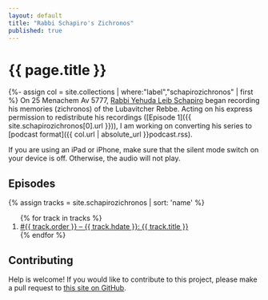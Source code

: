 ```yaml
---
layout: default
title: "Rabbi Schapiro's Zichronos"
published: true
---
```

# {{ page.title }}

{%- assign col = site.collections | where:"label","schapirozichronos" | first %}
On 25 Menachem Av 5777, [Rabbi Yehuda Leib Schapiro](https://www.chabad.org/search/keyword_cdo/kid/13269/jewish/Yehuda-Leib-Schapiro.htm) began recording his memories (zichronos) of the Lubavitcher Rebbe. Acting on his express permission to redistribute his recordings ([Episode 1]({{ site.schapirozichronos[0].url }})), I am working on converting his series to [podcast format]({{ col.url | absolute_url }}podcast.rss).

If you are using an iPad or iPhone, make sure that the silent mode switch on your device is off. Otherwise, the audio will not play.

## Episodes

{% assign tracks = site.schapirozichronos | sort: 'name' %}
<ol class="post-list">
{% for track in tracks %}
  <li>
    <a href="{{ track.url }}">
      #{{ track.order }} – {{ track.hdate }}: {{ track.title }}
    </a>
  </li>
{% endfor %}
</ol>

## Contributing

Help is welcome! If you would like to contribute to this project, please make a pull request to [this site on GitHub](https://github.com/chaimleib/chaimleib.github.io).

